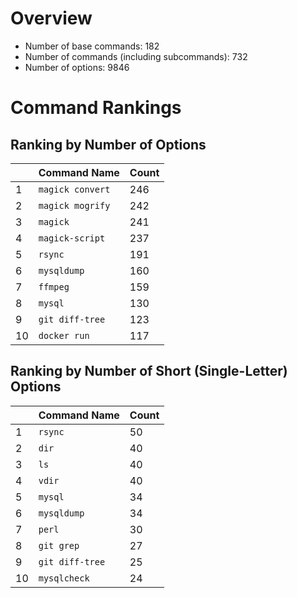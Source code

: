 # Overview

- Number of base commands: 182
- Number of commands (including subcommands): 732
- Number of options: 9846

# Command Rankings

## Ranking by Number of Options

||Command Name|Count|
|:--|:--|:--|
|1|`magick convert`|246|
|2|`magick mogrify`|242|
|3|`magick`|241|
|4|`magick-script`|237|
|5|`rsync`|191|
|6|`mysqldump`|160|
|7|`ffmpeg`|159|
|8|`mysql`|130|
|9|`git diff-tree`|123|
|10|`docker run`|117|

## Ranking by Number of Short (Single-Letter) Options

||Command Name|Count|
|:--|:--|:--|
|1|`rsync`|50|
|2|`dir`|40|
|3|`ls`|40|
|4|`vdir`|40|
|5|`mysql`|34|
|6|`mysqldump`|34|
|7|`perl`|30|
|8|`git grep`|27|
|9|`git diff-tree`|25|
|10|`mysqlcheck`|24|